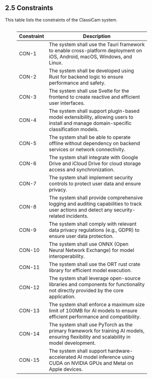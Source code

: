 ## 2.5 Constraints
This table lists the constraints of the ClassiCam system.

<div style="display: flex; justify-content: center;"><div style="font-size: 0.9em; max-width:85%; line-height:1.4">

| Constraint | Description                                                                                                                               |
| ---------- | ----------------------------------------------------------------------------------------------------------------------------------------- |
| CON-1      | The system shall use the Tauri framework to enable cross-platform deployment on iOS, Android, macOS, Windows, and Linux.                  |
| CON-2      | The system shall be developed using Rust for backend logic to ensure performance and safety.                                              |
| CON-3      | The system shall use Svelte for the frontend to create reactive and efficient user interfaces.                                            |
| CON-4      | The system shall support plugin-based model extensibility, allowing users to install and manage domain-specific classification models.    |
| CON-5      | The system shall be able to operate offline without dependency on backend services or network connectivity.                               |
| CON-6      | The system shall integrate with Google Drive and iCloud Drive for cloud storage access and synchronization.                               |
| CON-7      | The system shall implement security controls to protect user data and ensure privacy.                                                     |
| CON-8      | The system shall provide comprehensive logging and auditing capabilities to track user actions and detect any security-related incidents. |
| CON-9      | The system shall comply with relevant data privacy regulations (e.g., GDPR) to ensure user data protection.                               |
| CON-10     | The system shall use ONNX (Open Neural Network Exchange) for model interoperability.                                                      |
| CON-11     | The system shall use the ORT rust crate library for efficient model execution.                                                            |
| CON-12     | The system shall leverage open-source libraries and components for functionality not directly provided by the core application.           |
| CON-13     | The system shall enforce a maximum size limit of 100MB for AI models to ensure efficient performance and compatibility.                   |
| CON-14     | The system shall use PyTorch as the primary framework for training AI models, ensuring flexibility and scalability in model development.  |
| CON-15     | The system shall support hardware-accelerated AI model inference using CUDA on NVIDIA GPUs and Metal on Apple devices.                    |

</div></div>